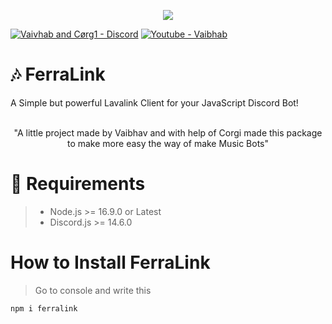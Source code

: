 <p align="center"><img src="https://media.discordapp.net/attachments/936271538196451379/1035586844617883708/feralink_tape.png?width=705&height=134"><p>

[![Vaivhab and Cørg1 - Discord](https://img.shields.io/badge/Server_Support-5865F2?style=for-the-badge&logo=discord&logoColor=FFFFFF)](https://discord.gg/7M6yGBTn79)
[![Youtube - Vaibhab](https://img.shields.io/badge/Cørg1-F72424?style=for-the-badge&logo=youtube)](https://www.youtube.com/channel/UCnkviocxvPGS_80aNjJrCkQ)
<br>

# 🎶 FerraLink


A Simple but powerful Lavalink Client for your JavaScript Discord Bot!
<br>
<br>
<center>
"A little project made by Vaibhav and with help of Corgi made this package to make more easy the way of make Music Bots"
</center>

# 🔨 Requirements 

> * Node.js >= 16.9.0 or Latest
> * Discord.js >= 14.6.0

# How to Install FerraLink

> Go to console and write this

```npm i ferralink```
